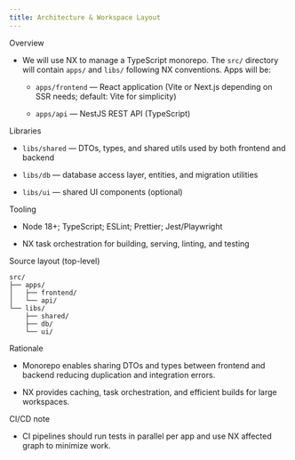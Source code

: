 ```yaml
---
title: Architecture & Workspace Layout
---
```

 
Overview

- We will use NX to manage a TypeScript monorepo. The `src/` directory will contain `apps/` and `libs/` following NX conventions. Apps will be:

  - `apps/frontend` — React application (Vite or Next.js depending on SSR needs; default: Vite for simplicity)

  - `apps/api` — NestJS REST API (TypeScript)

Libraries

- `libs/shared` — DTOs, types, and shared utils used by both frontend and backend

- `libs/db` — database access layer, entities, and migration utilities

- `libs/ui` — shared UI components (optional)

Tooling

- Node 18+; TypeScript; ESLint; Prettier; Jest/Playwright

- NX task orchestration for building, serving, linting, and testing

Source layout (top-level)

```text
src/
├── apps/
│   ├── frontend/
│   └── api/
└── libs/
    ├── shared/
    ├── db/
    └── ui/
```

Rationale

- Monorepo enables sharing DTOs and types between frontend and backend reducing duplication and integration errors.


 - NX provides caching, task orchestration, and efficient builds for large workspaces.

CI/CD note

 - CI pipelines should run tests in parallel per app and use NX affected graph to minimize work.

